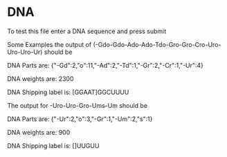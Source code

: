 # DNA

To test this file enter a DNA sequence and press submit


Some Examples the output of (-Gdo-Gdo-Ado-Ado-Tdo-Gro-Gro-Cro-Uro-Uro-Uro-Ur) should be



DNA Parts are: {"-Gd":2,"o":11,"-Ad":2,"-Td":1,"-Gr":2,"-Cr":1,"-Ur":4}

DNA weights are: 2300

DNA Shipping label is: [GGAAT]GGCUUUU

The output for -Uro-Uro-Gro-Ums-Um should be 

DNA Parts are: {"-Ur":2,"o":3,"-Gr":1,"-Um":2,"s":1}

DNA weights are: 900

DNA Shipping label is: []UUGUU

